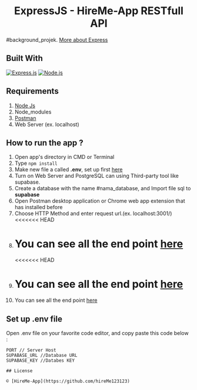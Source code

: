 # <h1 align="center">ExpressJS - HireMe-App RESTfull API</h1>

#background_projek. [More about Express](https://en.wikipedia.org/wiki/Express.js)

## Built With

[![Express.js](https://img.shields.io/badge/Express.js-4.x-orange.svg?style=rounded-square)](https://expressjs.com/en/starter/installing.html)
[![Node.js](https://img.shields.io/badge/Node.js-v.12.13-green.svg?style=rounded-square)](https://nodejs.org/)

## Requirements

1. <a href="https://nodejs.org/en/download/">Node Js</a>
2. Node_modules
3. <a href="https://www.getpostman.com/">Postman</a>
4. Web Server (ex. localhost)

## How to run the app ?

1. Open app's directory in CMD or Terminal
2. Type `npm install`
3. Make new file a called **.env**, set up first [here](#set-up-env-file)
4. Turn on Web Server and PostgreSQL can using Third-party tool like supabase.
5. Create a database with the name #nama_database, and Import file sql to **supabase**
6. Open Postman desktop application or Chrome web app extension that has installed before
7. Choose HTTP Method and enter request url.(ex. localhost:3001/)
   <<<<<<< HEAD
8. # You can see all the end point [here]()
   <<<<<<< HEAD
9. # You can see all the end point [here]()
10. You can see all the end point [here]()

## Set up .env file

Open .env file on your favorite code editor, and copy paste this code below :

```
PORT // Server Host
SUPABASE_URL //Database URL
SUPABASE_KEY //Databes KEY

## License

© [HireMe-App](https://github.com/hireMe123123)
```
